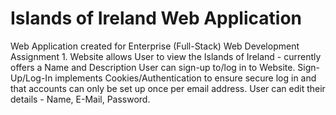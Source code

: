 # Islands of Ireland Web Application
Web Application created for Enterprise (Full-Stack) Web Development Assignment 1.
Website allows User to view the Islands of Ireland - currently offers a Name and Description
User can sign-up to/log in to Website.
Sign-Up/Log-In implements Cookies/Authentication to ensure secure log in and that accounts can only be set up once per email address.
User can edit their details - Name, E-Mail, Password.
